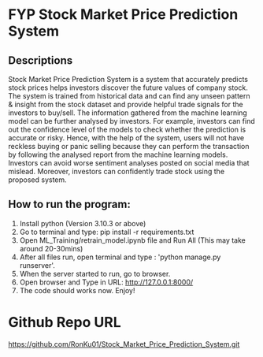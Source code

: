 # FYP Stock Market Price Prediction System 

## Descriptions
Stock Market Price Prediction System is a system that accurately predicts stock prices helps investors discover the future values of company stock. The system is trained from historical data and can find any unseen pattern & insight from the stock dataset and provide helpful trade signals for the investors to buy/sell. The information gathered from the machine learning model can be further analysed by investors. For example, investors can find out the confidence level of the models to check whether the prediction is accurate or risky. Hence, with the help of the system, users will not have reckless buying or panic selling because they can perform the transaction by following the analysed report from the machine learning models. Investors can avoid worse sentiment analyses posted on social media that mislead. Moreover, investors can confidently trade stock using the proposed system.

## How to run the program:
1. Install python (Version 3.10.3 or above)
2. Go to terminal and type:
    pip install -r requirements.txt
3. Open ML_Training/retrain_model.ipynb file and Run All (This may take around 20-30mins)
4. After all files run, open terminal and type :
    'python manage.py runserver'.
5. When the server started to run, go to browser.
6. Open browser and Type in URL: 
    http://127.0.0.1:8000/
7. The code should works now. Enjoy!

# Github Repo URL
https://github.com/RonKu01/Stock_Market_Price_Prediction_System.git